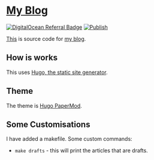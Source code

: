 # [My Blog](https://shivan.xyz)
[![DigitalOcean Referral Badge](https://web-platforms.sfo2.cdn.digitaloceanspaces.com/WWW/Badge%201.svg)](https://www.digitalocean.com/?refcode=258357a99b78&utm_campaign=Referral_Invite&utm_medium=Referral_Program&utm_source=badge)
[![Publish](https://github.com/shivan-s/shivan.xyz/actions/workflows/publish.yml/badge.svg)](https://github.com/shivan-s/shivan.xyz/actions/workflows/publish.yml)

[This](this.md) is source code for [my blog](https://shivan.xyz).

## How is works

This uses [Hugo, the static site generator](https://gohugo.io).

## Theme

The theme is [Hugo PaperMod](https://github.com/adityatelange/hugo-PaperMod).

## Some Customisations

I have added a makefile. Some custom commands:

- `make drafts` - this will print the articles that are drafts.
